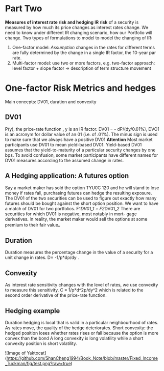# Part Two
**Measures of interest rate risk and hedging**
**IR risk** of a security is measured by how much its price changes as interest rates change.
We need to know under different IR changing scenario, how our Portfolio will change.
Two types of formulations to model to model the changing of IR:
1. One-factor model:
   *Assumption*  changes in the rates for different terms are fully determined by the change in a single IR factor, the 10-year par rate.
2. Multi-factor model: use two or more factors, e.g. two-factor approach: level factor + slope factor => description of term structure movement

# One-factor Risk Metrics and hedges
Main concepts: DV01, duration and convexity
## DV01
P(y), the price-rate function , y is an IR factor.
DV01 = - dP/(dy/0.01%), DVO1 is an acronym for dollar value of an 01 (i.e. of .01%). The minus sign is used to make sure that we always have a positive DV01
**Attention** Most market participants use DV01 to mean yield-based DV01. Yield-based DV01 assumes that the yield-to-maturity of a particular security changes by one bps. To avoid confusion, some market participants have different names for DV01 measures according to the assumed change in rates.

## A Hedging application: A futures option
Say a market maker has sold the option TYU0C 120 and he will stand to lose money if rates fall, purchasing futures can hedge the resulting exposure.  The DV01 of the two securities can be used to figure out exactly how many futures should be bought against the short option position.
We want to have a match of DV01 for two portfolios.
F1*DV01_1 = F2*DV01_2
There are securities for which DV01 is negative, most notably in mort- gage derivatives.
In reality, the market maker would sell the options at some premium to their fair value。

## Duration
Duration measures the percentage change in the value of a security for a unit change in rates.
D= -1/p*dp/dy .

## Convexity
As interest rate sensitivity changes with the level of rates, we use convexity to measure this sensitivity.
C = 1/p*d^2p/dy^2 which is related to the second order derivative of the price-rate function.

## Hedging example
Duration hedging is local that is valid in a particular neighbourhood of rates. As rates move, the quality of the hedge deteriorates.
Short convexity: the hedged position loses whether rates rises or fall because the option is more convex than the bond
A long convexity is long volatility while a short convexity position is short volatility.

![Image of Yaktocat]
(https://github.com/ShanCheng1994/Book_Note/blob/master/Fixed_Income_Tuckman/fig/test.png?raw=true)

